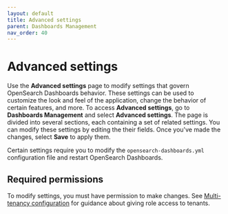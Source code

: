 ```yaml
---
layout: default
title: Advanced settings
parent: Dashboards Management
nav_order: 40
---
```


# Advanced settings

Use the **Advanced settings** page to modify settings that govern OpenSearch Dashboards behavior. These settings can be used to customize the look and feel of the application, change the behavior of certain features, and more. To access **Advanced settings**, go to **Dashboards Management** and select **Advanced settings**. The page is divided into several sections, each 
containing a set of related settings. You can modify these settings by editing the their fields. Once you've made the changes, select **Save** to apply them.  

Certain settings require you to modify the `opensearch-dashboards.yml` configuration file and restart OpenSearch Dashboards.

## Required permissions

To modify settings, you must have permission to make changes. See [Multi-tenancy configuration](https://opensearch.org/docs/latest/security/multi-tenancy/multi-tenancy-config/#give-roles-access-to-tenants) for guidance about giving role access to tenants.
